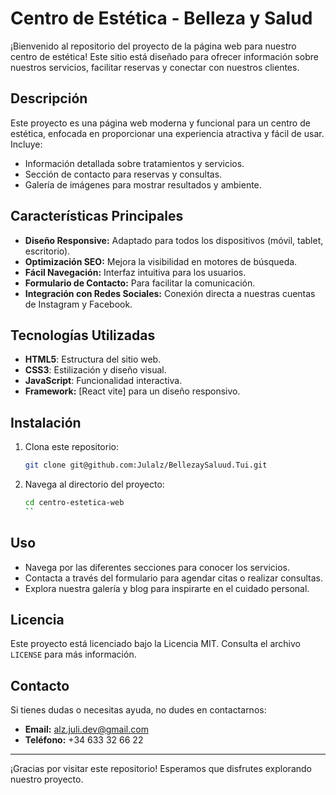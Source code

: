 # Centro de Estética - Belleza y Salud

¡Bienvenido al repositorio del proyecto de la página web para nuestro centro de estética! Este sitio está diseñado para ofrecer información sobre nuestros servicios, facilitar reservas y conectar con nuestros clientes.

## Descripción

Este proyecto es una página web moderna y funcional para un centro de estética, enfocada en proporcionar una experiencia atractiva y fácil de usar. Incluye:

- Información detallada sobre tratamientos y servicios.
- Sección de contacto para reservas y consultas.
- Galería de imágenes para mostrar resultados y ambiente.

## Características Principales

- **Diseño Responsive:** Adaptado para todos los dispositivos (móvil, tablet, escritorio).
- **Optimización SEO:** Mejora la visibilidad en motores de búsqueda.
- **Fácil Navegación:** Interfaz intuitiva para los usuarios.
- **Formulario de Contacto:** Para facilitar la comunicación.
- **Integración con Redes Sociales:** Conexión directa a nuestras cuentas de Instagram y Facebook.

## Tecnologías Utilizadas

- **HTML5**: Estructura del sitio web.
- **CSS3**: Estilización y diseño visual.
- **JavaScript**: Funcionalidad interactiva.
- **Framework:** [React vite] para un diseño responsivo.

## Instalación

1. Clona este repositorio:
   ```bash
   git clone git@github.com:Julalz/BellezaySaluud.Tui.git
   ```
2. Navega al directorio del proyecto:
   ```bash
   cd centro-estetica-web
   ``

## Uso

- Navega por las diferentes secciones para conocer los servicios.
- Contacta a través del formulario para agendar citas o realizar consultas.
- Explora nuestra galería y blog para inspirarte en el cuidado personal.


## Licencia

Este proyecto está licenciado bajo la Licencia MIT. Consulta el archivo `LICENSE` para más información.

## Contacto

Si tienes dudas o necesitas ayuda, no dudes en contactarnos:

- **Email:** alz.juli.dev@gmail.com
- **Teléfono:** +34 633 32 66 22
---
¡Gracias por visitar este repositorio! Esperamos que disfrutes explorando nuestro proyecto.
